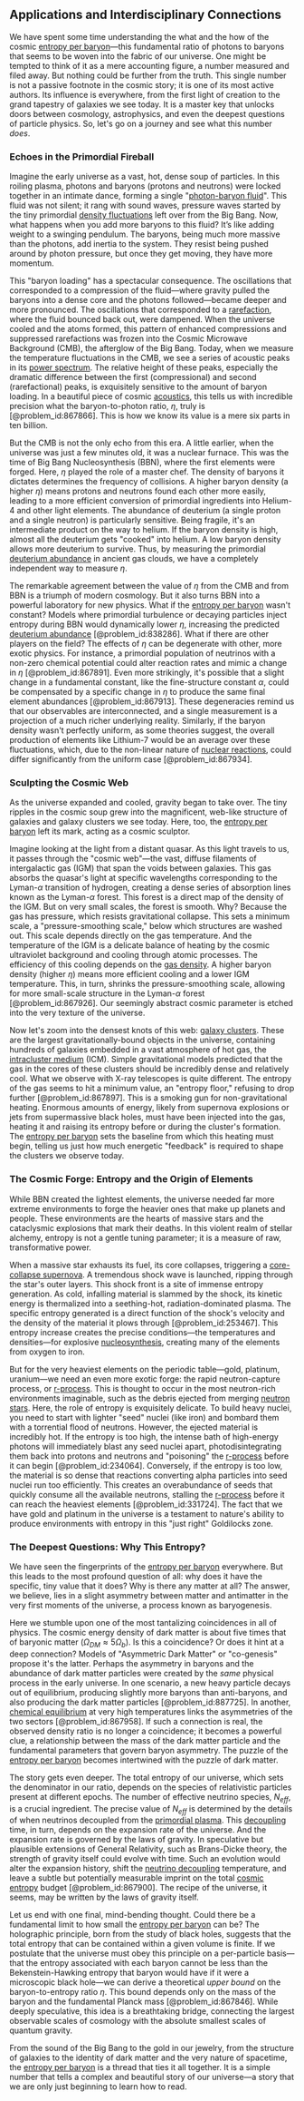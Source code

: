 ## Applications and Interdisciplinary Connections

We have spent some time understanding the what and the how of the cosmic [entropy per baryon](@article_id:158298)—this fundamental ratio of photons to baryons that seems to be woven into the fabric of our universe. One might be tempted to think of it as a mere accounting figure, a number measured and filed away. But nothing could be further from the truth. This single number is not a passive footnote in the cosmic story; it is one of its most active authors. Its influence is everywhere, from the first light of creation to the grand tapestry of galaxies we see today. It is a master key that unlocks doors between cosmology, astrophysics, and even the deepest questions of particle physics. So, let's go on a journey and see what this number *does*.

### Echoes in the Primordial Fireball

Imagine the early universe as a vast, hot, dense soup of particles. In this roiling plasma, photons and baryons (protons and neutrons) were locked together in an intimate dance, forming a single "[photon-baryon fluid](@article_id:157315)". This fluid was not silent; it rang with sound waves, pressure waves started by the tiny primordial [density fluctuations](@article_id:143046) left over from the Big Bang. Now, what happens when you add more baryons to this fluid? It’s like adding weight to a swinging pendulum. The baryons, being much more massive than the photons, add inertia to the system. They resist being pushed around by photon pressure, but once they get moving, they have more momentum.

This "baryon loading" has a spectacular consequence. The oscillations that corresponded to a compression of the fluid—where gravity pulled the baryons into a dense core and the photons followed—became deeper and more pronounced. The oscillations that corresponded to a [rarefaction](@article_id:201390), where the fluid bounced back out, were dampened. When the universe cooled and the atoms formed, this pattern of enhanced compressions and suppressed rarefactions was frozen into the Cosmic Microwave Background (CMB), the afterglow of the Big Bang. Today, when we measure the temperature fluctuations in the CMB, we see a series of acoustic peaks in its [power spectrum](@article_id:159502). The relative height of these peaks, especially the dramatic difference between the first (compressional) and second (rarefactional) peaks, is exquisitely sensitive to the amount of baryon loading. In a beautiful piece of cosmic [acoustics](@article_id:264841), this tells us with incredible precision what the baryon-to-photon ratio, $\eta$, truly is [@problem_id:867866]. This is how we know its value is a mere six parts in ten billion.

But the CMB is not the only echo from this era. A little earlier, when the universe was just a few minutes old, it was a nuclear furnace. This was the time of Big Bang Nucleosynthesis (BBN), where the first elements were forged. Here, $\eta$ played the role of a master chef. The density of baryons it dictates determines the frequency of collisions. A higher baryon density (a higher $\eta$) means protons and neutrons found each other more easily, leading to a more efficient conversion of primordial ingredients into Helium-4 and other light elements. The abundance of deuterium (a single proton and a single neutron) is particularly sensitive. Being fragile, it's an intermediate product on the way to helium. If the baryon density is high, almost all the deuterium gets "cooked" into helium. A low baryon density allows more deuterium to survive. Thus, by measuring the primordial [deuterium abundance](@article_id:161587) in ancient gas clouds, we have a completely independent way to measure $\eta$.

The remarkable agreement between the value of $\eta$ from the CMB and from BBN is a triumph of modern cosmology. But it also turns BBN into a powerful laboratory for new physics. What if the [entropy per baryon](@article_id:158298) wasn't constant? Models where primordial turbulence or decaying particles inject entropy during BBN would dynamically lower $\eta$, increasing the predicted [deuterium abundance](@article_id:161587) [@problem_id:838286]. What if there are other players on the field? The effects of $\eta$ can be degenerate with other, more exotic physics. For instance, a primordial population of neutrinos with a non-zero chemical potential could alter reaction rates and mimic a change in $\eta$ [@problem_id:867891]. Even more strikingly, it's possible that a slight change in a fundamental constant, like the fine-structure constant $\alpha$, could be compensated by a specific change in $\eta$ to produce the same final element abundances [@problem_id:867913]. These degeneracies remind us that our observables are interconnected, and a single measurement is a projection of a much richer underlying reality. Similarly, if the baryon density wasn't perfectly uniform, as some theories suggest, the overall production of elements like Lithium-7 would be an average over these fluctuations, which, due to the non-linear nature of [nuclear reactions](@article_id:158947), could differ significantly from the uniform case [@problem_id:867934].

### Sculpting the Cosmic Web

As the universe expanded and cooled, gravity began to take over. The tiny ripples in the cosmic soup grew into the magnificent, web-like structure of galaxies and galaxy clusters we see today. Here, too, the [entropy per baryon](@article_id:158298) left its mark, acting as a cosmic sculptor.

Imagine looking at the light from a distant quasar. As this light travels to us, it passes through the "cosmic web"—the vast, diffuse filaments of intergalactic gas (IGM) that span the voids between galaxies. This gas absorbs the quasar's light at specific wavelengths corresponding to the Lyman-$\alpha$ transition of hydrogen, creating a dense series of absorption lines known as the Lyman-$\alpha$ forest. This forest is a direct map of the density of the IGM. But on very small scales, the forest is smooth. Why? Because the gas has pressure, which resists gravitational collapse. This sets a minimum scale, a "pressure-smoothing scale," below which structures are washed out. This scale depends directly on the gas temperature. And the temperature of the IGM is a delicate balance of heating by the cosmic ultraviolet background and cooling through atomic processes. The efficiency of this cooling depends on the [gas density](@article_id:143118). A higher baryon density (higher $\eta$) means more efficient cooling and a lower IGM temperature. This, in turn, shrinks the pressure-smoothing scale, allowing for more small-scale structure in the Lyman-$\alpha$ forest [@problem_id:867926]. Our seemingly abstract cosmic parameter is etched into the very texture of the universe.

Now let's zoom into the densest knots of this web: [galaxy clusters](@article_id:160425). These are the largest gravitationally-bound objects in the universe, containing hundreds of galaxies embedded in a vast atmosphere of hot gas, the [intracluster medium](@article_id:157788) (ICM). Simple gravitational models predicted that the gas in the cores of these clusters should be incredibly dense and relatively cool. What we observe with X-ray telescopes is quite different. The entropy of the gas seems to hit a minimum value, an "entropy floor," refusing to drop further [@problem_id:867897]. This is a smoking gun for non-gravitational heating. Enormous amounts of energy, likely from supernova explosions or jets from supermassive black holes, must have been injected into the gas, heating it and raising its entropy before or during the cluster's formation. The [entropy per baryon](@article_id:158298) sets the baseline from which this heating must begin, telling us just how much energetic "feedback" is required to shape the clusters we observe today.

### The Cosmic Forge: Entropy and the Origin of Elements

While BBN created the lightest elements, the universe needed far more extreme environments to forge the heavier ones that make up planets and people. These environments are the hearts of massive stars and the cataclysmic explosions that mark their deaths. In this violent realm of stellar alchemy, entropy is not a gentle tuning parameter; it is a measure of raw, transformative power.

When a massive star exhausts its fuel, its core collapses, triggering a [core-collapse supernova](@article_id:161372). A tremendous shock wave is launched, ripping through the star's outer layers. This shock front is a site of immense entropy generation. As cold, infalling material is slammed by the shock, its kinetic energy is thermalized into a seething-hot, radiation-dominated plasma. The specific entropy generated is a direct function of the shock's velocity and the density of the material it plows through [@problem_id:253467]. This entropy increase creates the precise conditions—the temperatures and densities—for explosive [nucleosynthesis](@article_id:161093), creating many of the elements from oxygen to iron.

But for the very heaviest elements on the periodic table—gold, platinum, uranium—we need an even more exotic forge: the rapid neutron-capture process, or [r-process](@article_id:157998). This is thought to occur in the most neutron-rich environments imaginable, such as the debris ejected from merging [neutron stars](@article_id:139189). Here, the role of entropy is exquisitely delicate. To build heavy nuclei, you need to start with lighter "seed" nuclei (like iron) and bombard them with a torrential flood of neutrons. However, the ejected material is incredibly hot. If the entropy is too high, the intense bath of high-energy photons will immediately blast any seed nuclei apart, photodisintegrating them back into protons and neutrons and "poisoning" the [r-process](@article_id:157998) before it can begin [@problem_id:234064]. Conversely, if the entropy is too low, the material is so dense that reactions converting alpha particles into seed nuclei run too efficiently. This creates an overabundance of seeds that quickly consume all the available neutrons, stalling the [r-process](@article_id:157998) before it can reach the heaviest elements [@problem_id:331724]. The fact that we have gold and platinum in the universe is a testament to nature's ability to produce environments with entropy in this "just right" Goldilocks zone.

### The Deepest Questions: Why This Entropy?

We have seen the fingerprints of the [entropy per baryon](@article_id:158298) everywhere. But this leads to the most profound question of all: why does it have the specific, tiny value that it does? Why is there any matter at all? The answer, we believe, lies in a slight asymmetry between matter and antimatter in the very first moments of the universe, a process known as baryogenesis.

Here we stumble upon one of the most tantalizing coincidences in all of physics. The cosmic energy density of dark matter is about five times that of baryonic matter ($\Omega_{DM} \approx 5 \Omega_b$). Is this a coincidence? Or does it hint at a deep connection? Models of "Asymmetric Dark Matter" or "co-genesis" propose it's the latter. Perhaps the asymmetry in baryons and the abundance of dark matter particles were created by the *same* physical process in the early universe. In one scenario, a new heavy particle decays out of equilibrium, producing slightly more baryons than anti-baryons, and also producing the dark matter particles [@problem_id:887725]. In another, [chemical equilibrium](@article_id:141619) at very high temperatures links the asymmetries of the two sectors [@problem_id:867958]. If such a connection is real, the observed density ratio is no longer a coincidence; it becomes a powerful clue, a relationship between the mass of the dark matter particle and the fundamental parameters that govern baryon asymmetry. The puzzle of the [entropy per baryon](@article_id:158298) becomes intertwined with the puzzle of dark matter.

The story gets even deeper. The total entropy of our universe, which sets the denominator in our ratio, depends on the species of relativistic particles present at different epochs. The number of effective neutrino species, $N_{eff}$, is a crucial ingredient. The precise value of $N_{eff}$ is determined by the details of when neutrinos decoupled from the [primordial plasma](@article_id:161257). This [decoupling](@article_id:160396) time, in turn, depends on the expansion rate of the universe. And the expansion rate is governed by the laws of gravity. In speculative but plausible extensions of General Relativity, such as Brans-Dicke theory, the strength of gravity itself could evolve with time. Such an evolution would alter the expansion history, shift the [neutrino decoupling](@article_id:160889) temperature, and leave a subtle but potentially measurable imprint on the total [cosmic entropy](@article_id:161312) budget [@problem_id:867900]. The recipe of the universe, it seems, may be written by the laws of gravity itself.

Let us end with one final, mind-bending thought. Could there be a fundamental limit to how small the [entropy per baryon](@article_id:158298) can be? The holographic principle, born from the study of black holes, suggests that the total entropy that can be contained within a given volume is finite. If we postulate that the universe must obey this principle on a per-particle basis—that the entropy associated with each baryon cannot be less than the Bekenstein-Hawking entropy that baryon would have if it were a microscopic black hole—we can derive a theoretical *upper bound* on the baryon-to-entropy ratio $\eta$. This bound depends only on the mass of the baryon and the fundamental Planck mass [@problem_id:867846]. While deeply speculative, this idea is a breathtaking bridge, connecting the largest observable scales of cosmology with the absolute smallest scales of quantum gravity.

From the sound of the Big Bang to the gold in our jewelry, from the structure of galaxies to the identity of dark matter and the very nature of spacetime, the [entropy per baryon](@article_id:158298) is a thread that ties it all together. It is a simple number that tells a complex and beautiful story of our universe—a story that we are only just beginning to learn how to read.